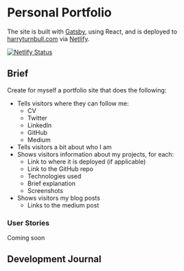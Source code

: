 # Personal Portfolio

The site is built with [Gatsby], using React, and is deployed to [harryturnbull.com] via [Netlify].

[![Netlify Status](https://api.netlify.com/api/v1/badges/9f017ae6-45ae-466b-93c0-5936ffe13d7e/deploy-status)](https://app.netlify.com/sites/harryturnbull/deploys)

## Brief

Create for myself a portfolio site that does the following:

- Tells visitors where they can follow me:
  - CV
  - Twitter
  - LinkedIn
  - GitHub
  - Medium
- Tells visitors a bit about who I am
- Shows visitors information about my projects, for each:
  - Link to where it is deployed (if applicable)
  - Link to the GitHub repo
  - Technologies used
  - Brief explanation
  - Screenshots
- Shows visitors my blog posts
  - Links to the medium post

### User Stories

Coming soon

## Development Journal

<!-- Links -->

[harryturnbull.com]: https://harryturnbull.com/
[Gatsby]: https://www.gatsbyjs.org/
[Netlify]: https://www.netlify.com/
